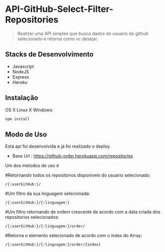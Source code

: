 ﻿# API-GitHub-Select-Filter-Repositories

> Realizei uma API simples que busca dados do usuario do github selecionado e retorna como vc desejar.

## Stacks de Desenvolvimento

- Javascript
- NodeJS
- Express
- Heroku

## Instalação

OS X Linux X Windows:

```sh
npm install
```

## Modo de Uso

Está api foi desenvolvida e já foi realizado o deploy.

- Base Url : https://github-order.herokuapp.com/repositories

Um dos metodos de uso é

#Retornando todos os repositorios disponiveis do usuario selecionado:
    
    /{:userGitHub:}/

#Um filtro da sua linguagem selecionada:

    /{:userGitHub:}/{:linguagem:}

#Um filtro retornando de ordem crescente de acordo com a data criada dos repositorios selecionados:

    /{:userGitHub:}/{:linguagem:}/order/

#Retorna o elemento selecionado de acordo com o index do Array:

    /{:userGitHub:}/{:linguagem:}/order/{index}


